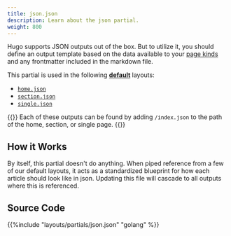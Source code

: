 ```yaml
---
title: json.json
description: Learn about the json partial.
weight: 800
---
```


Hugo supports JSON outputs out of the box.  But to utilize it, you should define an output template based on the data available to your [page kinds](https://gohugo.io/templates/section-templates/#page-kinds) and any frontmatter included in the markdown file.

This partial is used in the following [**default**](/reference/layouts/defaults) layouts:

- [`home.json`](/reference/layouts/defaults/#homehtml-json-output)
- [`section.json`](/reference/layouts/defaults/section/#sectionhtml-json-output)
- [`single.json`](/reference/layouts/defaults/single/#singlehtml-json-output)

{{<notice tip>}}
Each of these outputs can be found by adding `/index.json` to the path of the home, section, or single page. 
{{</notice>}}

## How it Works

By itself, this partial doesn't do anything. When piped reference from a few of our default layouts, it acts as a standardized blueprint for how each article  should look like in json. Updating this file will cascade to all outputs where this is referenced.


## Source Code 

{{%include "layouts/partials/json.json" "golang" %}}